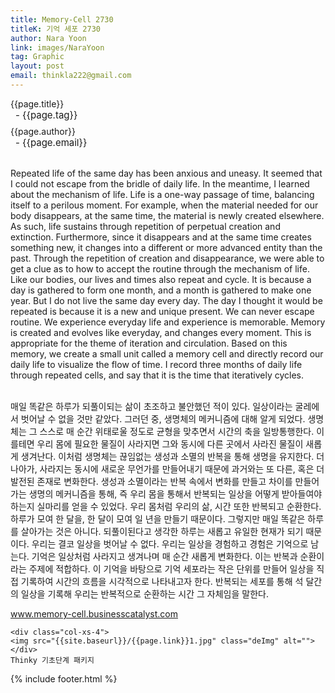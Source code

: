 ```yaml
---
title: Memory-Cell 2730
titleK: 기억 세포 2730
author: Nara Yoon
link: images/NaraYoon
tag: Graphic
layout: post
email: thinkla222@gmail.com
---	
```


<div class="container">

<div class="deDep">
{{page.title}}<br>
<p style="font-size:15px; margin:0px; padding:0px 0px 0px 8px; margin:0px 0px 8px 0px;">- {{page.tag}}</p>
{{page.author}}<br>
<p style="font-size:15px; margin:0px; padding:0px 0px 0px 8px;">- {{page.email}}</p>
</div>

<br>

<div class="det lato">

<!--영문-->

Repeated life of the same day has been anxious and uneasy. It seemed that I could not escape from the bridle of daily life. In the meantime, I learned about the mechanism of life. Life is a one-way passage of time, balancing itself to a perilous moment. For example, when the material needed for our body disappears, at the same time, the material is newly created elsewhere. As such, life sustains through repetition of perpetual creation and extinction. Furthermore, since it disappears and at the same time creates something new, it changes into a different or more advanced entity than the past. Through the repetition of creation and disappearance, we were able to get a clue as to how to accept the routine through the mechanism of life. Like our bodies, our lives and times also repeat and cycle. It is because a day is gathered to form one month, and a month is gathered to make one year. But I do not live the same day every day. The day I thought it would be repeated is because it is a new and unique present. We can never escape routine.
We experience everyday life and experience is memorable. Memory is created and evolves like everyday, and changes every moment. This is appropriate for the theme of iteration and circulation. Based on this memory, we create a small unit called a memory cell and directly record our daily life to visualize the flow of time. I record three months of daily life through repeated cells, and say that it is the time that iteratively cycles.

<!--영문-->

</div>


<div class="noto">
<!--국문-->

<br>
매일 똑같은 하루가 되풀이되는 삶이 초조하고 불안했던 적이 있다. 일상이라는 굴레에서 벗어날 수 없을 것만 같았다. 그러던 중, 생명체의 메커니즘에 대해 알게 되었다. 생명체는 그 스스로 매 순간 위태로울 정도로 균형을 맞추면서 시간의 축을 일방통행한다. 이를테면 우리 몸에 필요한 물질이 사라지면 그와 동시에 다른 곳에서 사라진 물질이 새롭게 생겨난다. 이처럼 생명체는 끊임없는 생성과 소멸의 반복을 통해 생명을 유지한다. 더 나아가, 사라지는 동시에 새로운 무언가를 만들어내기 때문에 과거와는 또 다른, 혹은 더 발전된 존재로 변화한다. 생성과 소멸이라는 반복 속에서 변화를 만들고 차이를 만들어가는 생명의 메커니즘을 통해, 즉 우리 몸을 통해서 반복되는 일상을 어떻게 받아들여야 하는지 실마리를 얻을 수 있었다. 우리 몸처럼 우리의 삶, 시간 또한 반복되고 순환한다. 하루가 모여 한 달을, 한 달이 모여 일 년을 만들기 때문이다. 그렇지만 매일 똑같은 하루를 살아가는 것은 아니다. 되풀이된다고 생각한 하루는 새롭고 유일한 현재가 되기 때문이다. 우리는 결코 일상을 벗어날 수 없다. 
우리는 일상을 경험하고 경험은 기억으로 남는다. 기억은 일상처럼 사라지고 생겨나며 매 순간 새롭게 변화한다. 이는 반복과 순환이라는 주제에 적합하다. 이 기억을 바탕으로 기억 세포라는 작은 단위를 만들어 일상을 직접 기록하여 시간의 흐름을 시각적으로 나타내고자 한다. 반복되는 세포를 통해 석 달간의 일상을 기록해 우리는 반복적으로 순환하는 시간 그 자체임을 말한다.

www.memory-cell.businesscatalyst.com

<!--국문-->

</div>

<div class="row noto">
	
	<div class="col-xs-4">
	<img src="{{site.baseurl}}/{{page.link}}1.jpg" class="deImg" alt=""></div>
	Thinky 기초단계 패키지
</div>

	

</div> 

{% include footer.html %}